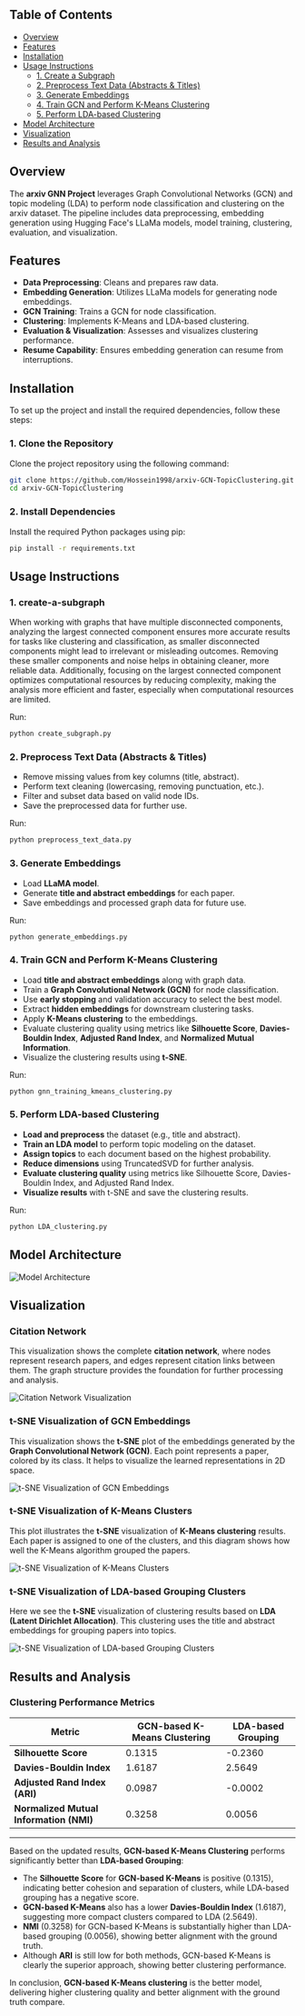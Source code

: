 ## Table of Contents

- [Overview](#overview)
- [Features](#features)
- [Installation](#installation)
- [Usage Instructions](#usage-instructions)
  - [1. Create a Subgraph](#1-create-a-subgraph)
  - [2. Preprocess Text Data (Abstracts & Titles)](#2-preprocess-text-data-abstracts--titles)
  - [3. Generate Embeddings](#3-generate-embeddings)
  - [4. Train GCN and Perform K-Means Clustering](#4-train-gcn-and-perform-k-means-clustering)
  - [5. Perform LDA-based Clustering](#5-perform-lda-based-clustering)
- [Model Architecture](#model-architecture)  
- [Visualization](#visualization)
- [Results and Analysis](#results-and-analysis)



## Overview

The **arxiv GNN Project** leverages Graph Convolutional Networks (GCN) and topic modeling (LDA) to perform node classification and clustering on the arxiv dataset. The pipeline includes data preprocessing, embedding generation using Hugging Face's LLaMa models, model training, clustering, evaluation, and visualization.

## Features

- **Data Preprocessing**: Cleans and prepares raw data.
- **Embedding Generation**: Utilizes LLaMa models for generating node embeddings.
- **GCN Training**: Trains a GCN for node classification.
- **Clustering**: Implements K-Means and LDA-based clustering.
- **Evaluation & Visualization**: Assesses and visualizes clustering performance.
- **Resume Capability**: Ensures embedding generation can resume from interruptions.

## Installation

To set up the project and install the required dependencies, follow these steps:

### 1. Clone the Repository

Clone the project repository using the following command:

```bash
git clone https://github.com/Hossein1998/arxiv-GCN-TopicClustering.git
cd arxiv-GCN-TopicClustering
```

### 2. Install Dependencies

Install the required Python packages using pip:

```bash
pip install -r requirements.txt
```

## Usage Instructions

### 1. create-a-subgraph
When working with graphs that have multiple disconnected components, analyzing the largest connected component ensures more accurate results for tasks like clustering and classification, as smaller disconnected components might lead to irrelevant or misleading outcomes. Removing these smaller components and noise helps in obtaining cleaner, more reliable data. Additionally, focusing on the largest connected component optimizes computational resources by reducing complexity, making the analysis more efficient and faster, especially when computational resources are limited.

Run:
```bash
python create_subgraph.py
```

### 2. Preprocess Text Data (Abstracts & Titles)

- Remove missing values from key columns (title, abstract).
- Perform text cleaning (lowercasing, removing punctuation, etc.).
- Filter and subset data based on valid node IDs.
- Save the preprocessed data for further use.

Run:
```bash
python preprocess_text_data.py
```

### 3. Generate Embeddings

- Load **LLaMA model**.
- Generate **title and abstract embeddings** for each paper.
- Save embeddings and processed graph data for future use.

Run:
```bash
python generate_embeddings.py
```

### 4. Train GCN and Perform K-Means Clustering

- Load **title and abstract embeddings** along with graph data.
- Train a **Graph Convolutional Network (GCN)** for node classification.
- Use **early stopping** and validation accuracy to select the best model.
- Extract **hidden embeddings** for downstream clustering tasks.
- Apply **K-Means clustering** to the embeddings.
- Evaluate clustering quality using metrics like **Silhouette Score**, **Davies-Bouldin Index**, **Adjusted Rand Index**, and **Normalized Mutual Information**.
- Visualize the clustering results using **t-SNE**.

Run:
```bash
python gnn_training_kmeans_clustering.py
```

### 5. Perform LDA-based Clustering

- **Load and preprocess** the dataset (e.g., title and abstract).
- **Train an LDA model** to perform topic modeling on the dataset.
- **Assign topics** to each document based on the highest probability.
- **Reduce dimensions** using TruncatedSVD for further analysis.
- **Evaluate clustering quality** using metrics like Silhouette Score, Davies-Bouldin Index, and Adjusted Rand Index.
- **Visualize results** with t-SNE and save the clustering results.

Run:
```bash
python LDA_clustering.py
```

## Model Architecture

![Model Architecture](img/Model-Architecture.png)




## Visualization


### Citation Network
This visualization shows the complete **citation network**, where nodes represent research papers, and edges represent citation links between them. The graph structure provides the foundation for further processing and analysis.

![Citation Network Visualization](img/Citation_Network.png)

### t-SNE Visualization of GCN Embeddings
This visualization shows the **t-SNE** plot of the embeddings generated by the **Graph Convolutional Network (GCN)**. Each point represents a paper, colored by its class. It helps to visualize the learned representations in 2D space.

![t-SNE Visualization of GCN Embeddings](img/GCN-Embeddings.png)

### t-SNE Visualization of K-Means Clusters
This plot illustrates the **t-SNE** visualization of **K-Means clustering** results. Each paper is assigned to one of the clusters, and this diagram shows how well the K-Means algorithm grouped the papers.

![t-SNE Visualization of K-Means Clusters](img/K-Means_Clusters.png)

### t-SNE Visualization of LDA-based Grouping Clusters
Here we see the **t-SNE** visualization of clustering results based on **LDA (Latent Dirichlet Allocation)**. This clustering uses the title and abstract embeddings for grouping papers into topics.

![t-SNE Visualization of LDA-based Grouping Clusters](img/LDA-based_Grouping_Clusters.png)

## Results and Analysis


### Clustering Performance Metrics

| Metric                          | GCN-based K-Means Clustering | LDA-based Grouping |
|---------------------------------|------------------------------|---------------------|
| **Silhouette Score**            | 0.1315                       | -0.2360            |
| **Davies-Bouldin Index**        | 1.6187                       | 2.5649             |
| **Adjusted Rand Index (ARI)**   | 0.0987                       | -0.0002             |
| **Normalized Mutual Information (NMI)** | 0.3258                | 0.0056             |

---

Based on the updated results, **GCN-based K-Means Clustering** performs significantly better than **LDA-based Grouping**:
- The **Silhouette Score** for **GCN-based K-Means** is positive (0.1315), indicating better cohesion and separation of clusters, while LDA-based grouping has a negative score.
- **GCN-based K-Means** also has a lower **Davies-Bouldin Index** (1.6187), suggesting more compact clusters compared to LDA (2.5649).
- **NMI** (0.3258) for GCN-based K-Means is substantially higher than LDA-based grouping (0.0056), showing better alignment with the ground truth.
- Although **ARI** is still low for both methods, GCN-based K-Means is clearly the superior approach, showing better clustering performance.

In conclusion, **GCN-based K-Means clustering** is the better model, delivering higher clustering quality and better alignment with the ground truth compare.



